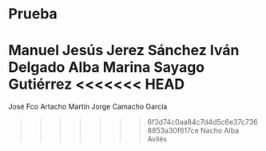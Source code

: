 # Prueba

Manuel Jesús Jerez Sánchez
Iván Delgado Alba
Marina Sayago Gutiérrez
<<<<<<< HEAD
=======
José Fco Artacho Martín
Jorge Camacho García
>>>>>>> 6f3d74c0aa84c7d4d5c6e37c7368853a30f617ce
Nacho Alba Avilés
